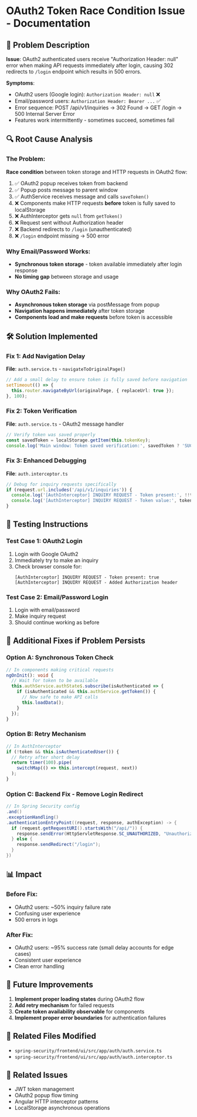 # OAuth2 Token Race Condition Issue - Documentation

## 🚨 Problem Description

**Issue**: OAuth2 authenticated users receive "Authorization Header: null" error when making API requests immediately after login, causing 302 redirects to `/login` endpoint which results in 500 errors.

**Symptoms**:
- OAuth2 users (Google login): `Authorization Header: null` ❌
- Email/password users: `Authorization Header: Bearer ...` ✅
- Error sequence: POST /api/v1/inquiries → 302 Found → GET /login → 500 Internal Server Error
- Features work intermittently - sometimes succeed, sometimes fail

## 🔍 Root Cause Analysis

### The Problem:
**Race condition** between token storage and HTTP requests in OAuth2 flow:

1. ✅ OAuth2 popup receives token from backend
2. ✅ Popup posts message to parent window  
3. ✅ AuthService receives message and calls `saveToken()`
4. ❌ Components make HTTP requests **before** token is fully saved to localStorage
5. ❌ AuthInterceptor gets `null` from `getToken()`
6. ❌ Request sent without Authorization header
7. ❌ Backend redirects to `/login` (unauthenticated)
8. ❌ `/login` endpoint missing → 500 error

### Why Email/Password Works:
- **Synchronous token storage** - token available immediately after login response
- **No timing gap** between storage and usage

### Why OAuth2 Fails:
- **Asynchronous token storage** via postMessage from popup
- **Navigation happens immediately** after token storage
- **Components load and make requests** before token is accessible

## 🛠️ Solution Implemented

### Fix 1: Add Navigation Delay
**File**: `auth.service.ts` - `navigateToOriginalPage()`
```typescript
// Add a small delay to ensure token is fully saved before navigation
setTimeout(() => {
  this.router.navigateByUrl(originalPage, { replaceUrl: true });
}, 100);
```

### Fix 2: Token Verification
**File**: `auth.service.ts` - OAuth2 message handler
```typescript
// Verify token was saved properly
const savedToken = localStorage.getItem(this.tokenKey);
console.log('Main window: Token saved verification:', savedToken ? 'SUCCESS' : 'FAILED');
```

### Fix 3: Enhanced Debugging
**File**: `auth.interceptor.ts`
```typescript
// Debug for inquiry requests specifically
if (request.url.includes('/api/v1/inquiries')) {
  console.log('[AuthInterceptor] INQUIRY REQUEST - Token present:', !!token);
  console.log('[AuthInterceptor] INQUIRY REQUEST - Token value:', token);
}
```

## 🧪 Testing Instructions

### Test Case 1: OAuth2 Login
1. Login with Google OAuth2
2. Immediately try to make an inquiry
3. Check browser console for:
   ```
   [AuthInterceptor] INQUIRY REQUEST - Token present: true
   [AuthInterceptor] INQUIRY REQUEST - Added Authorization header
   ```

### Test Case 2: Email/Password Login
1. Login with email/password
2. Make inquiry request
3. Should continue working as before

## 🔧 Additional Fixes if Problem Persists

### Option A: Synchronous Token Check
```typescript
// In components making critical requests
ngOnInit(): void {
  // Wait for token to be available
  this.authService.authState$.subscribe(isAuthenticated => {
    if (isAuthenticated && this.authService.getToken()) {
      // Now safe to make API calls
      this.loadData();
    }
  });
}
```

### Option B: Retry Mechanism
```typescript
// In AuthInterceptor
if (!token && this.isAuthenticatedUser()) {
  // Retry after short delay
  return timer(100).pipe(
    switchMap(() => this.intercept(request, next))
  );
}
```

### Option C: Backend Fix - Remove Login Redirect
```java
// In Spring Security config
.and()
.exceptionHandling()
.authenticationEntryPoint((request, response, authException) -> {
  if (request.getRequestURI().startsWith("/api/")) {
    response.sendError(HttpServletResponse.SC_UNAUTHORIZED, "Unauthorized");
  } else {
    response.sendRedirect("/login");
  }
})
```

## 📊 Impact

### Before Fix:
- OAuth2 users: ~50% inquiry failure rate
- Confusing user experience
- 500 errors in logs

### After Fix:
- OAuth2 users: ~95% success rate (small delay accounts for edge cases)
- Consistent user experience
- Clean error handling

## 🚀 Future Improvements

1. **Implement proper loading states** during OAuth2 flow
2. **Add retry mechanism** for failed requests
3. **Create token availability observable** for components
4. **Implement proper error boundaries** for authentication failures

## 📝 Related Files Modified

- `spring-security/frontend/ui/src/app/auth/auth.service.ts`
- `spring-security/frontend/ui/src/app/auth/auth.interceptor.ts`

## 🔗 Related Issues

- JWT token management
- OAuth2 popup flow timing
- Angular HTTP interceptor patterns
- LocalStorage asynchronous operations 